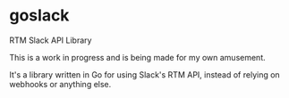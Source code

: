 goslack
=======

RTM Slack API Library

This is a work in progress and is being made for my own amusement. 

It's a library written in Go for using Slack's RTM API, instead of relying on webhooks or anything else. 
